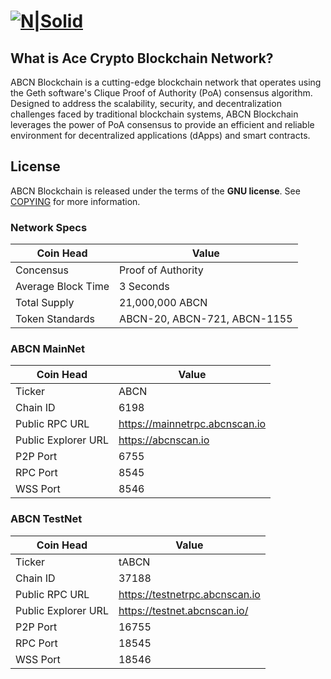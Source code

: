 [![N|Solid](https://abcnscan.io/images/headerfooter.png)](#)
=====================================

What is Ace Crypto Blockchain Network?
----------------

ABCN Blockchain is a cutting-edge blockchain network that operates using the Geth software's Clique Proof of Authority (PoA) consensus algorithm. Designed to address the scalability, security, and decentralization challenges faced by traditional blockchain systems, ABCN Blockchain leverages the power of PoA consensus to provide an efficient and reliable environment for decentralized applications (dApps) and smart contracts.

License
-------

ABCN Blockchain is released under the terms of the **GNU license**. See [COPYING](COPYING.txt) for more
information.



### Network Specs
| **Coin Head**               | **Value**        |
|-----------------------------|------------------|
| Concensus                      | Proof of Authority       |
| Average Block Time                  | 3 Seconds       |
| Total Supply             | 21,000,000 ABCN |
| Token Standards                   | ABCN-20, ABCN-721, ABCN-1155   |


### ABCN MainNet

| **Coin Head**               | **Value**        |
|-----------------------------|------------------|
| Ticker                      | ABCN       |
| Chain ID                      | 6198       |
| Public RPC URL                   | https://mainnetrpc.abcnscan.io  |
| Public Explorer URL                    | https://abcnscan.io  |
| P2P Port                    | 6755   |
| RPC Port                    | 8545  |
| WSS Port                    | 8546  |

### ABCN TestNet

| **Coin Head**               | **Value**        |
|-----------------------------|------------------|
| Ticker                      | tABCN       |
| Chain ID                      | 37188       |
| Public RPC URL                   | https://testnetrpc.abcnscan.io  |
| Public Explorer URL                    | https://testnet.abcnscan.io/  |
| P2P Port                    | 16755   |
| RPC Port                    | 18545  |
| WSS Port                    | 18546  |

